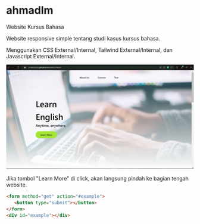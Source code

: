 # ahmadlm
Website Kursus Bahasa

Website responsive simple tentang studi kasus kursus bahasa.

Menggunakan CSS External/Internal, Tailwind External/Internal, dan Javascript External/Internal.

![Screenshot](web.png)

Jika tombol "Learn More" di click, akan langsung pindah ke bagian tengah website.
```html
<form method="get" action="#example">
   <button type="submit"></button>
</form>
<div id="example"></div>
```
